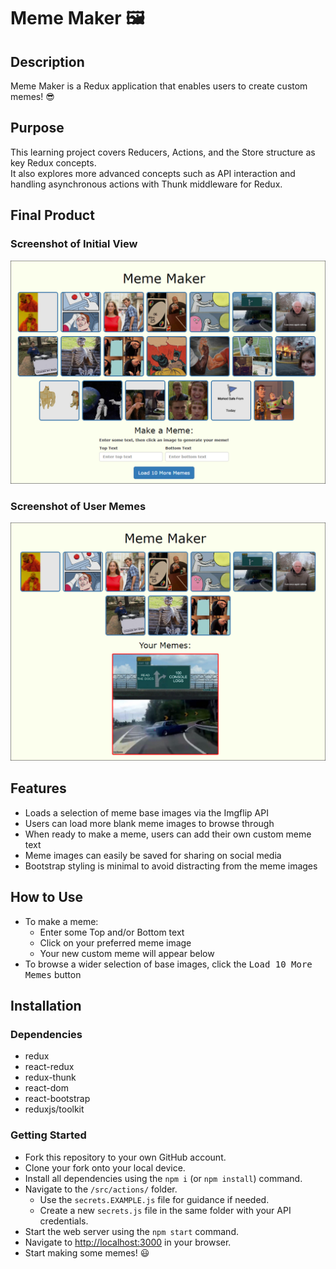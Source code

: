 # Meme Maker 🖼️

## Description

Meme Maker is a Redux application that enables users to create custom memes! 😎

## Purpose

This learning project covers Reducers, Actions, and the Store structure as key Redux concepts.  
It also explores more advanced concepts such as API interaction and handling asynchronous actions with Thunk middleware for Redux.

## Final Product

### Screenshot of Initial View

![Screenshot of Initial View](/src/assets/Meme_Maker_Initial_View.png)

### Screenshot of User Memes

![Screenshot of User Memes](/src/assets/Meme_Maker_User_Meme_View.png)

## Features

- Loads a selection of meme base images via the Imgflip API
- Users can load more blank meme images to browse through
- When ready to make a meme, users can add their own custom meme text
- Meme images can easily be saved for sharing on social media
- Bootstrap styling is minimal to avoid distracting from the meme images

## How to Use

- To make a meme:
  - Enter some Top and/or Bottom text
  - Click on your preferred meme image
  - Your new custom meme will appear below
- To browse a wider selection of base images, click the <kbd>Load 10 More Memes</kbd> button

## Installation

### Dependencies

- redux
- react-redux
- redux-thunk
- react-dom
- react-bootstrap
- reduxjs/toolkit

### Getting Started

- Fork this repository to your own GitHub account.
- Clone your fork onto your local device.
- Install all dependencies using the `npm i` (or `npm install`) command.
- Navigate to the `/src/actions/` folder.
  - Use the `secrets.EXAMPLE.js` file for guidance if needed.
  - Create a new `secrets.js` file in the same folder with your API credentials.
- Start the web server using the `npm start` command.
- Navigate to [http://localhost:3000](http://localhost:3000/) in your browser.
- Start making some memes! 😃
